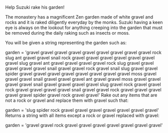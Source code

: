 Help Suzuki rake his garden!

The monastery has a magnificent Zen garden made of white gravel and rocks and it is raked diligently everyday by the
monks. Suzuki having a keen eye is always on the lookout for anything creeping into the garden that must be removed
during the daily raking such as insects or moss.

You will be given a string representing the garden such as:

garden = 'gravel gravel gravel gravel gravel gravel gravel gravel gravel rock slug ant gravel gravel snail rock gravel
gravel gravel gravel gravel gravel gravel slug gravel ant gravel gravel gravel gravel rock slug gravel gravel gravel
gravel gravel snail gravel gravel rock gravel snail slug gravel gravel spider gravel gravel gravel gravel gravel gravel
gravel gravel moss gravel gravel gravel snail gravel gravel gravel ant gravel gravel moss gravel gravel gravel gravel
snail gravel gravel gravel gravel slug gravel rock gravel gravel rock gravel gravel gravel gravel snail gravel gravel
rock gravel gravel gravel gravel gravel spider gravel rock gravel gravel' Rake out any items that are not a rock or
gravel and replace them with gravel such that:

garden = 'slug spider rock gravel gravel gravel gravel gravel gravel gravel' Returns a string with all items except a
rock or gravel replaced with gravel:

garden = 'gravel gravel rock gravel gravel gravel gravel gravel gravel gravel'